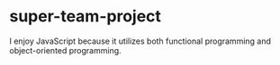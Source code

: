 # super-team-project
I enjoy JavaScript because it utilizes both functional programming and object-oriented programming.